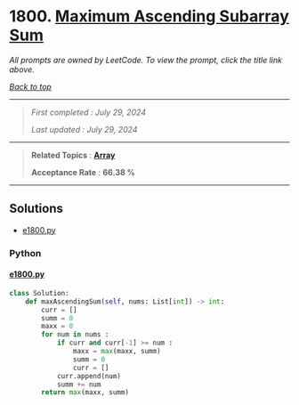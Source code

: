 # 1800. [Maximum Ascending Subarray Sum](<https://leetcode.com/problems/maximum-ascending-subarray-sum>)

*All prompts are owned by LeetCode. To view the prompt, click the title link above.*

*[Back to top](<../README.md>)*

------

> *First completed : July 29, 2024*
>
> *Last updated : July 29, 2024*

------

> **Related Topics** : **[Array](<by_topic/Array.md>)**
>
> **Acceptance Rate** : **66.38 %**

------

## Solutions

- [e1800.py](<../my-submissions/e1800.py>)
### Python
#### [e1800.py](<../my-submissions/e1800.py>)
```Python
class Solution:
    def maxAscendingSum(self, nums: List[int]) -> int:
        curr = []
        summ = 0
        maxx = 0
        for num in nums :
            if curr and curr[-1] >= num :
                maxx = max(maxx, summ)
                summ = 0
                curr = []
            curr.append(num)
            summ += num
        return max(maxx, summ)

```

